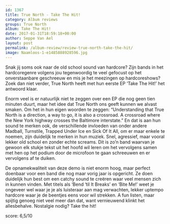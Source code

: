 ```yaml
---
id: 1367
title: True North - Take The Hit!
category: Album reviews
groups: True North
album: Take The Hit!
date: 2017-01-31T18:59:18+00:00
author: Seppe Van Ael
layout: post
permalink: /album-review/review-true-north-take-the-hit/
image: Naamloos-1-e1485888928596.jpg
---
```

Snak jij soms ook naar de old school sound van hardcore? Zijn bands in het hardcoregenre volgens jou tegenwoordig te veel gefocust op het onverstaanbare geschreeuw en mis je het meezingen op hardcoreshows? Zoek dan niet verder, True North heeft met hun eerste EP ‘Take The Hit!’ het antwoord klaar.

Enorm veel is er natuurlijk niet te zeggen over een EP die nog geen tien minuten duurt, maar het idee dat True North ons geeft kunnen we alvast smaken. Om het in hun eigen woorden te zeggen: “Understanding that True North is a direction, a way to go, it is also a crossroad. A crossroad where the New York highway crosses the Baltimore interstate.” En dat is aan hun sound te merken ook, de verschillende invloeden van onder andere Madball, Turnstile, Trapped Under Ice en Sick Of It All, om er maar enkele te noemen, zijn duidelijk te merken in hun muziek. Snel, agressief, maar vooral lekker old school en zonder echte screams. Dit is zo’n band waarvan je gewoon elk stukje tekst uit het hoofd wil leren om het vervolgens samen met hen op het podium door de microfoon te gaan schreeuwen en er vervolgens af te duiken.

De opnamekwaliteit van deze demo is niet enorm hoog, maar perfect doenbaar voor een band die nog maar vorig jaar is opgericht. Ze doen duidelijk hun best om een catchy sound te creëren waar veel mensen zich in kunnen vinden. Met titels als ‘Bend ‘til It Breaks’ en ‘Bite Me!’ weet je ongeveer wel waar je je als luisteraar aan mag verwachten, lekker uptempo hardcore waar je de beentjes eens voor wil strekken. A fun listen, maar spijtig genoeg niet veel meer dan dat, want vernieuwend klinkt het allesbehalve. Nostalgie nodig? Take the hit!

score: 6,5/10

&nbsp;